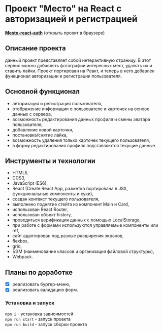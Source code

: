 # Проект "Место" на React с авторизацией и регистрацией
[**Mesto-react-auth**](https://   ) (открыть проект в браузере)

## Описание проекта
данный проект представляет собой интерактивную страницу. В этот сервис можно добавлять фотографии интересных мест, удалять их и ставить лайки.
Проект портирован на Реакт, и теперь в него добавлен функционал авторизации и регистрации пользователя.

## Основной функционал
* авторизация и регистрация пользователя,
* отображение информации о пользователе и карточек на основе данных с сервера,
* возможность редактирования данных профиля и смены аватара пользователя,
* добавление новой карточки,
* постановка/снятие лайка,
* возможность удаления только карточек текущего пользователя,
* в форму редактирования профиля подставляются текущие данные.

## Инструменты и технологии
* HTML5,
* CCS3,
* JavaScript (ES6),
* React (Create React App, разметка портирована в JSX, функциональные компоненты и хуки),
* создан контекст текущего пользователя,
* выполнено поднятие стейта из компонент Main и Card,
* использован React Router,
* использован объект history,
* проводиться верификация данных с помощью LocalStorage,
* при работе с формами используются управляемые компоненты или ref,
* сайт адаптирован под разные расширения экранов,
* flexbox,
* grid,
* БЭМ (наименование классов и организация файловой структуры),
* Webpack.

## Планы по доработке
- [X] реализовать бургер-меню,
- [X] реализовать валидацию форм.

### Установка и запуск
`npm i` - установка зависимостей  
`npm run start` - запуск проекта  
`npm run build` - запуск сборки проекта  
